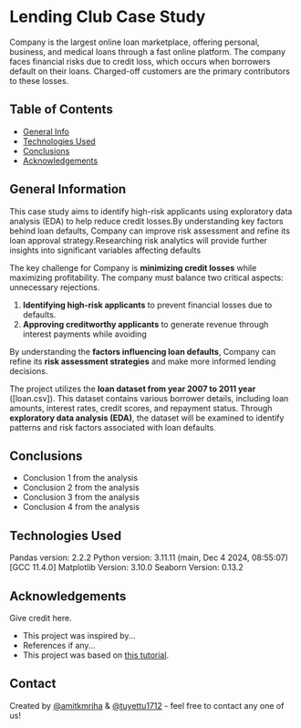 # Lending Club Case Study

Company is the largest online loan marketplace, offering personal, business, and medical loans through a fast online platform.
The company faces financial risks due to credit loss, which occurs when borrowers default on their loans.
Charged-off customers are the primary contributors to these losses.



## Table of Contents
* [General Info](#general-information)
* [Technologies Used](#technologies-used)
* [Conclusions](#conclusions)
* [Acknowledgements](#acknowledgements)

<!-- You can include any other section that is pertinent to your problem -->

## General Information
This case study aims to identify high-risk applicants using exploratory data analysis (EDA) to help reduce credit losses.By understanding key factors behind loan defaults, Company can improve risk assessment and refine its loan approval strategy.Researching risk analytics will provide further insights into significant variables affecting defaults

The key challenge for Company is **minimizing credit losses** while maximizing profitability. The company must balance two critical aspects:  
unnecessary rejections.  
1. **Identifying high-risk applicants** to prevent financial losses due to defaults.  
2. **Approving creditworthy applicants** to generate revenue through interest payments while avoiding 

By understanding the **factors influencing loan defaults**, Company can refine its **risk assessment strategies** and make more informed lending decisions.  

The project utilizes the **loan dataset from year 2007 to 2011 year** ([loan.csv]). This dataset contains various borrower details, including loan amounts, interest rates, credit scores, and repayment status. Through **exploratory data analysis (EDA)**, the dataset will be examined to identify patterns and risk factors associated with loan defaults.  

<!-- You don't have to answer all the questions - just the ones relevant to your project. -->

## Conclusions
- Conclusion 1 from the analysis
- Conclusion 2 from the analysis
- Conclusion 3 from the analysis
- Conclusion 4 from the analysis

<!-- You don't have to answer all the questions - just the ones relevant to your project. -->


## Technologies Used
Pandas version: 2.2.2
Python version: 3.11.11 (main, Dec  4 2024, 08:55:07) [GCC 11.4.0]
Matplotlib Version: 3.10.0
Seaborn Version: 0.13.2

<!-- As the libraries versions keep on changing, it is recommended to mention the version of library used in this project -->

## Acknowledgements
Give credit here.
- This project was inspired by...
- References if any...
- This project was based on [this tutorial](https://www.example.com).


## Contact
Created by [@amitkmrjha](https://github.com/amitkmrjha) & [@tuyettu1712](https://github.com/tuyettu1712) - feel free to contact any one of us!


<!-- Optional -->
<!-- ## License -->
<!-- This project is open source and available under the [... License](). -->

<!-- You don't have to include all sections - just the one's relevant to your project -->
